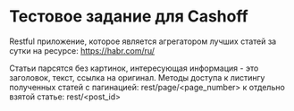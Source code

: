 # Тестовое задание для Cashoff

Restful приложение, которое является агрегатором лучших статей за сутки на ресурсе:
https://habr.com/ru/

Статьи парсятся без картинок, интересующая информация - это заголовок, текст, ссылка на оригинал. 
Методы доступа к листингу полученных статей с пагинацией: rest/page/<page_number> 
к отдельно взятой статье: rest/<post_id> 

